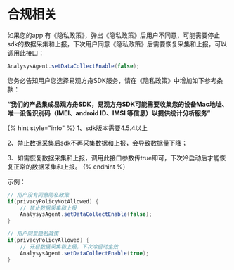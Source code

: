 # 合规相关

如果您的app 有《隐私政策》，弹出《隐私政策》后用户不同意，可能需要停止sdk的数据采集和上报，下次用户同意《隐私政策》后需要恢复采集和上报，可以调用此接口：

```java
AnalysysAgent.setDataCollectEnable(false);
```

您务必告知用户您选择易观方舟SDK服务，请在《隐私政策》中增加如下参考条款：

**“我们的产品集成易观方舟SDK，易观方舟SDK可能需要收集您的设备Mac地址、唯一设备识别码（IMEI、android ID、IMSI 等信息）以提供统计分析服务”**

{% hint style="info" %}
1、sdk版本需要4.5.4以上

2、禁止数据采集后sdk不再采集数据和上报，会导致数据量下降；

3、如需恢复数据采集和上报，调用此接口参数传true即可，下次冷启动后才能恢复正常的数据采集和上报。
{% endhint %}

示例：

```java
// 用户没有同意隐私政策
if(privacyPolicyNotAllowed) {
    // 禁止数据采集和上报
    AnalysysAgent.setDataCollectEnable(false);
}
```

```java
// 用户同意隐私政策
if(privacyPolicyAllowed) {
    // 开启数据采集和上报，下次冷启动生效
    AnalysysAgent.setDataCollectEnable(true);
}
```

